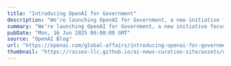 ```yaml
---
title: "Introducing OpenAI for Government"
description: "We’re launching OpenAI for Government, a new initiative focused on bringing our most advanced AI tools to public servants across the United States. We're supporting the U.S. government's efforts in adopting best-in-class technology and deploying these tools in service of the public good."
summary: "We’re launching OpenAI for Government, a new initiative focused on bringing our most advanced AI tools to public servants across the United States. We're supporting the U.S. government's efforts in adopting best-in-class technology and deploying these tools in service of the public good."
pubDate: "Mon, 16 Jun 2025 00:00:00 GMT"
source: "OpenAI Blog"
url: "https://openai.com/global-affairs/introducing-openai-for-government"
thumbnail: "https://raisex-llc.github.io/ai-news-curation-site/assets/openai_logo.png"
---
```


